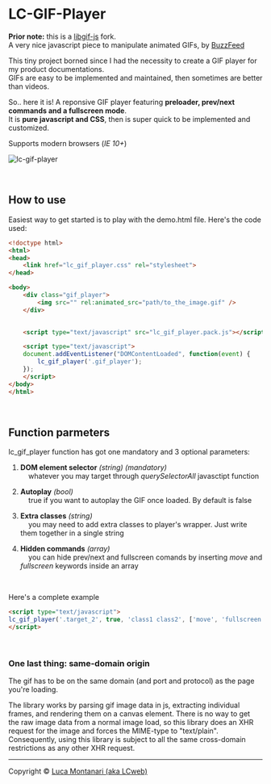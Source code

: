 # LC-GIF-Player

__Prior note:__ this is a [libgif-js](https://github.com/buzzfeed/libgif-js) fork.<br/>
A very nice javascript piece to manipulate animated GIFs, by [BuzzFeed](https://github.com/buzzfeed)

This tiny project borned since I had the necessity to create a GIF player for my product documentations. <br/>
GIFs are easy to be implemented and maintained, then sometimes are better than videos.

So.. here it is! A reponsive GIF player featuring __preloader, prev/next commands and a fullscreen mode__.<br/>
It is __pure javascript and CSS__, then is super quick to be implemented and customized.

Supports modern browsers (_IE 10+_)


![lc-gif-player](https://lcweb.it/wp-content/uploads/2018/05/lc_gif_player_github.png)


&nbsp;


How to use
---

Easiest way to get started is to play with the demo.html file. Here's the code used:


``` html
<!doctype html>
<html>
<head>
	<link href="lc_gif_player.css" rel="stylesheet">
</head>

<body>
	<div class="gif_player">
		<img src="" rel:animated_src="path/to_the_image.gif" />
	</div>
	

	<script type="text/javascript" src="lc_gif_player.pack.js"></script>

	<script type="text/javascript">
	document.addEventListener("DOMContentLoaded", function(event) {   
		lc_gif_player('.gif_player');     
	});
	</script>
</body>
</html>
```

&nbsp;


Function parmeters
---

lc_gif_player function has got one mandatory and 3 optional parameters:

1. __DOM element selector__ _(string) (mandatory)_<br/>
 &nbsp; &nbsp; whatever you may target through _querySelectorAll_ javasctipt function

2. __Autoplay__ _(bool)_<br/>
 &nbsp; &nbsp; true if you want to autoplay the GIF once loaded. By default is false 

3. __Extra classes__ _(string)_<br/>
 &nbsp; &nbsp; you may need to add extra classes to player's wrapper. Just write them together in a single string  

4. __Hidden commands__ _(array)_<br/>
 &nbsp; &nbsp;  you can hide prev/next and fullscreen comands by inserting _move_ and _fullscreen_ keywords inside an array

&nbsp;

Here's a complete example

``` html
<script type="text/javascript">
lc_gif_player('.target_2', true, 'class1 class2', ['move', 'fullscreen']);
</script>
```

&nbsp;


### One last thing: same-domain origin


The gif has to be on the same domain (and port and protocol) as the page you're loading.

The library works by parsing gif image data in js, extracting individual frames, and rendering them on a canvas element. There is no way to get the raw image data from a normal image load, so this library does an XHR request for the image and forces the MIME-type to "text/plain". Consequently, using this library is subject to all the same cross-domain restrictions as any other XHR request.


* * *

Copyright &copy; [Luca Montanari (aka LCweb)](https://lcweb.it)
